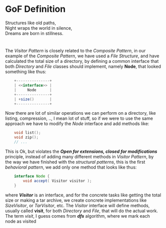# GoF Definition
Structures like old paths,  
Night wraps the world in silence,  
Dreams are born in stillness.
#
The *Visitor Pattern* is closely related to the *Composite Pattern*,
in our example of the *Composite Pattern*, we have used a
*File Structure*, and have calculated the total size of a directory,
by defining a common interface that both *Directory* and *File*
classes should implement, namely **Node**, that looked something
like thus:
```c#
    +---------------+
    | <<interface>> |
    |     Node      |
    +---------------+
    | +size()       |
    +---------------+
```

Now there are lot of similar operations we can perform on a
directory, like listing, compression, .., I mean lot of stuff, so
if we were to use the same approach we have to modify the *Node*
interface and add methods like:

```c++
    void list();
    void zip();
    // ...
```

This is Ok, but violates the ***Open for extensions, closed for
modifications*** principle, instead of adding many different methods
in *Visitor Pattern*, by the way we have finished with the
*structural patterns*, this is the first *behavioral pattern*, we
add only one method that looks like thus:
```java
    interface Node {
        void accept( Visitor visitor );
    }
```

where ***Visitor*** is an interface, and for the concrete tasks like
getting the total size or making a tar archive, we create concrete
implementations like *SizeVisitor*, or *TarVisitor*, etc. The
*Visitor* interface will define methods, usually called **visit**,
for both *Directory* and *File*, that will do the actual work. The
term *visit*, I guess comes from ***dfs*** algorithm, where we mark
each node as visited
